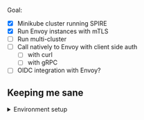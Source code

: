 Goal:

- [x] Minikube cluster running SPIRE
- [x] Run Envoy instances with mTLS
- [ ] Run multi-cluster
- [ ] Call natively to Envoy with client side auth
  - [ ] with curl
  - [ ] with gRPC
- [ ] OIDC integration with Envoy?

## Keeping me sane

<details>
<summary>Environment setup</summary>
```
apt update
git config --global core.editor "vim
apt install -y fzf curl
echo "source /usr/share/doc/fzf/examples/key-bindings.bash" >> ~/.bashrc; source ~/.bashrc
```
<details>

## Minikube cluster running SPIRE

Running through [the getting started on k8s docs](https://spiffe.io/docs/latest/try/getting-started-k8s/).

```bash
minikube start  --driver=virtualbox \
                --extra-config=apiserver.authorization-mode=Node,RBAC \
                --extra-config=apiserver.service-account-signing-key-file=/var/lib/minikube/certs/sa.key \
                --extra-config=apiserver.service-account-key-file=/var/lib/minikube/certs/sa.pub \
                --extra-config=apiserver.service-account-issuer=api \
                --extra-config=apiserver.api-audiences=api,spire-server \
                -p spirecluster-1

minikube profile list
minikube status -p spirecluster-1

git clone https://github.com/spiffe/spire-tutorials

kubectl apply -f spire-tutorials/k8s/quickstart/spire-namespace.yaml

# Create spire server (StatefulSet)
kubectl apply \
    -f spire-tutorials/k8s/quickstart/server-account.yaml \
    -f spire-tutorials/k8s/quickstart/spire-bundle-configmap.yaml \
    -f spire-tutorials/k8s/quickstart/server-cluster-role.yaml
kubectl apply \
    -f spire-tutorials/k8s/quickstart/server-configmap.yaml \
    -f spire-tutorials/k8s/quickstart/server-statefulset.yaml \
    -f spire-tutorials/k8s/quickstart/server-service.yaml

# Create spire agent (DaemonSet)
kubectl apply \
    -f spire-tutorials/k8s/quickstart/agent-account.yaml \
    -f spire-tutorials/k8s/quickstart/agent-cluster-role.yaml
kubectl apply \
    -f spire-tutorials/k8s/quickstart/agent-configmap.yaml \
    -f spire-tutorials/k8s/quickstart/agent-daemonset.yaml

# Register workloads
kubectl exec -n spire spire-server-0 -- \
    /opt/spire/bin/spire-server entry create \
    -spiffeID spiffe://example.org/ns/spire/sa/spire-agent \
    -selector k8s_sat:cluster:demo-cluster \
    -selector k8s_sat:agent_ns:spire \
    -selector k8s_sat:agent_sa:spire-agent \
    -node
    # Entry ID         : dbbbbd28-48ae-48e8-8420-b9a588e44301
    # SPIFFE ID        : spiffe://example.org/ns/spire/sa/spire-agent
    # Parent ID        : spiffe://example.org/spire/server
    # Revision         : 0
    # X509-SVID TTL    : default
    # JWT-SVID TTL     : default
    # Selector         : k8s_sat:agent_ns:spire
    # Selector         : k8s_sat:agent_sa:spire-agent
    # Selector         : k8s_sat:cluster:demo-cluster

kubectl exec -n spire spire-server-0 -- \
    /opt/spire/bin/spire-server entry create \
    -spiffeID spiffe://example.org/ns/default/sa/default \
    -parentID spiffe://example.org/ns/spire/sa/spire-agent \
    -selector k8s:ns:default \
    -selector k8s:sa:default
    # Entry ID         : 34741d11-3fb7-46ca-93fa-b876a5d14457
    # SPIFFE ID        : spiffe://example.org/ns/default/sa/default
    # Parent ID        : spiffe://example.org/ns/spire/sa/spire-agent
    # Revision         : 0
    # X509-SVID TTL    : default
    # JWT-SVID TTL     : default
    # Selector         : k8s:ns:default
    # Selector         : k8s:sa:default

# Create workloads
kubectl apply -f spire-tutorials/k8s/quickstart/client-deployment.yaml

kubectl exec -it $(kubectl get pods -o=jsonpath='{.items[0].metadata.name}' -l app=client) \
    -- /opt/spire/bin/spire-agent api fetch -socketPath /run/spire/sockets/agent.sock
```

## Run Envoy instances with mTLS

Following [Configure Envoy to Perform X.509 SVID Authentication
](https://github.com/spiffe/spire-tutorials/blob/main/k8s/envoy-x509/README.md).

First, let's create a frontend and a backend, where the frontend forwards a request to the backend.
Later we'll secure this call.

```bash
# After much debugging, this should "just work":
./create-workload-registrations.sh
kubectl apply -k service-workload/frontend/
kubectl apply -k service-workload/backend/
```

Iterating quickly to debug:

```bash
kubectl apply -f service-workload/test-pod.yaml

# Frontend
kubectl apply -k service-workload/frontend/
kubectl rollout restart deployment -n frontend
kubectl -n default exec -ti test-pod -- curl http://frontend.frontend.svc.cluster.local

# Backend
kubectl apply -k service-workload/backend/
kubectl rollout restart deployment -n backend
# This works in commit 2f12a8e6 but starts to fail when enabling mTLS:
kubectl -n default exec -ti test-pod -- curl http://backend.backend.svc.cluster.local
kubectl -n frontend logs -f -l app=frontend -c frontend

# Frontend calling backend
# This goes: user -> frontend Envoy -> frontend nginx -(proxy_pass)-> backend Envoy -> backend nginx
kubectl -n default exec -ti test-pod -- curl http://frontend.frontend.svc.cluster.local/backend/
```

### Proxying via Envoy

The above worked without authentication, but going forward we're adding authentication to the backend.

This means plain http requests will fail because the backend only serves https (`curl: (52) Empty reply from server`).

Clients that do not do mTLS but regular https will fail because the client did not authenticate:

```bash
# Note this:
# - uses https (since mTLS is/requires https) - failure to do errors with "curl: (52) Empty reply from server"
# - disables certificate checking (we are using our own CA)
kubectl -n default exec -ti test-pod -- curl -v -k https://backend.backend.svc.cluster.local:80/
# Returns:
# curl: (56) OpenSSL SSL_read: OpenSSL/3.0.13: error:0A00045C:SSL routines::tlsv13 alert certificate required, errno 0
```

We can now only call the backend via the frontend:

```bash
kubectl -n default exec -ti test-pod -- curl http://frontend.frontend.svc.cluster.local:80/backend/
  # <html>
  #   <body>
  #     <h1>Hello, world!</h1>
  #     <p>This is the backend instance!</p>
  #   </body>
  # </html>
```

Diagram:

```
         .                                         .
         .                Frontend                 .                  Backend
         .                                         .
         .    -----------        -----------       .      -----------        -----------
client <---> |   nginx   | <--> |   Envoy   | <--------> |   Envoy   | <--> |   nginx   |
        http  -----------  http  -----------     mTLS     -----------  http  -----------
         .                            |            .           |
         .                        sds |            .           | sds
         .                            |            .           |
         .                      -------------      .     -------------
         .                     | SPIRE agent |     .    | SPIRE agent |
         .                      -------------      .     -------------
         .                                         .
```

## Run multi-cluster

## Call natively to Envoy with client side auth

### Call natively to Envoy with client side auth with curl

### Call natively to Envoy with client side auth with gRPC

## OIDC integration with Envoy